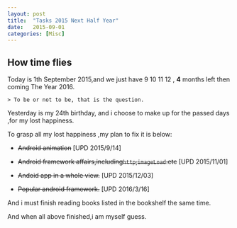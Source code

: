 ```yaml
---
layout: post
title:  "Tasks 2015 Next Half Year"
date:   2015-09-01 
categories: [Misc]
---
```


How time flies
---
Today is 1th September 2015,and we just have 9 10 11 12 ,  __4__ months left then coming The Year 2016.

	> To be or not to be, that is the question.

Yesterday is my 24th birthday,  and i choose to make up for the passed days ,for my lost happiness.


To grasp all my lost happiness ,my plan to fix it is below:
  
- <s>Android  animation</s> [UPD 2015/9/14] 

- <s>Android framework affairs,including`http`,`imageLoad`.etc</s> [UPD 2015/11/01] 

- <s>Andoid app in a whole view.</s> [UPD 2015/12/03] 

- <s>Popular android framework.</s> [UPD 2016/3/16] 

And i must finish reading books listed in the bookshelf the same time.

And when all above finished,i am myself guess.

